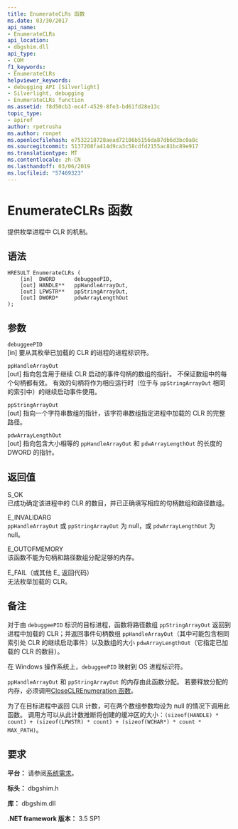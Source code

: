 ```yaml
---
title: EnumerateCLRs 函数
ms.date: 03/30/2017
api_name:
- EnumerateCLRs
api_location:
- dbgshim.dll
api_type:
- COM
f1_keywords:
- EnumerateCLRs
helpviewer_keywords:
- debugging API [Silverlight]
- Silverlight, debugging
- EnumerateCLRs function
ms.assetid: f8d50cb3-ec4f-4529-8fe3-bd61fd28e13c
topic_type:
- apiref
author: rpetrusha
ms.author: ronpet
ms.openlocfilehash: e7532218728aead72186b5156da87db6d3bc0a8c
ms.sourcegitcommit: 5137208fa414d9ca3c58cdfd2155ac81bc89e917
ms.translationtype: MT
ms.contentlocale: zh-CN
ms.lasthandoff: 03/06/2019
ms.locfileid: "57469323"
---
```

# <a name="enumerateclrs-function"></a>EnumerateCLRs 函数
提供枚举进程中 CLR 的机制。  
  
## <a name="syntax"></a>语法  
  
```  
HRESULT EnumerateCLRs (  
    [in]  DWORD      debuggeePID,  
    [out] HANDLE**   ppHandleArrayOut,  
    [out] LPWSTR**   ppStringArrayOut,  
    [out] DWORD*     pdwArrayLengthOut  
);  
```  
  
## <a name="parameters"></a>参数  
 `debuggeePID`  
 [in] 要从其枚举已加载的 CLR 的进程的进程标识符。  
  
 `ppHandleArrayOut`  
 [out] 指向包含用于继续 CLR 启动的事件句柄的数组的指针。 不保证数组中的每个句柄都有效。 有效的句柄将作为相应运行时（位于与 `ppStringArrayOut` 相同的索引中）的继续启动事件使用。  
  
 `ppStringArrayOut`  
 [out] 指向一个字符串数组的指针，该字符串数组指定进程中加载的 CLR 的完整路径。  
  
 `pdwArrayLengthOut`  
 [out] 指向包含大小相等的 `ppHandleArrayOut` 和 `pdwArrayLengthOut` 的长度的 DWORD 的指针。  
  
## <a name="return-value"></a>返回值  
 S_OK  
 已成功确定该进程中的 CLR 的数目，并已正确填写相应的句柄数组和路径数组。  
  
 E_INVALIDARG  
 `ppHandleArrayOut` 或 `ppStringArrayOut` 为 null，或 `pdwArrayLengthOut` 为 null。  
  
 E_OUTOFMEMORY  
 该函数不能为句柄和路径数组分配足够的内存。  
  
 E_FAIL（或其他 E_ 返回代码）  
 无法枚举加载的 CLR。  
  
## <a name="remarks"></a>备注  
 对于由 `debuggeePID` 标识的目标进程，函数将路径数组 `ppStringArrayOut` 返回到进程中加载的 CLR；并返回事件句柄数组 `ppHandleArrayOut`（其中可能包含相同索引处 CLR 的继续启动事件）以及数组的大小 `pdwArrayLengthOut`（它指定已加载的 CLR 的数目）。  
  
 在 Windows 操作系统上，`debuggeePID` 映射到 OS 进程标识符。  
  
 `ppHandleArrayOut` 和 `ppStringArrayOut` 的内存由此函数分配。 若要释放分配的内存，必须调用[CloseCLREnumeration 函数](../../../../docs/framework/unmanaged-api/debugging/closeclrenumeration-function.md)。  
  
 为了在目标进程中返回 CLR 计数，可在两个数组参数均设为 null 的情况下调用此函数。 调用方可以从此计数推断将创建的缓冲区的大小：`(sizeof(HANDLE) * count) + (sizeof(LPWSTR) * count) + (sizeof(WCHAR*) * count * MAX_PATH)`。  
  
## <a name="requirements"></a>要求  
 **平台：** 请参阅[系统需求](../../../../docs/framework/get-started/system-requirements.md)。  
  
 **标头：** dbgshim.h  
  
 **库：** dbgshim.dll  
  
 **.NET framework 版本：** 3.5 SP1
